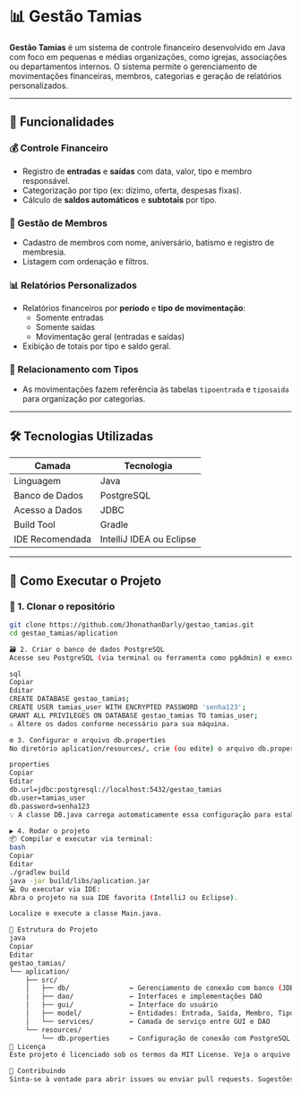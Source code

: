 # 📊 Gestão Tamias

**Gestão Tamias** é um sistema de controle financeiro desenvolvido em Java com foco em pequenas e médias organizações, como igrejas, associações ou departamentos internos. O sistema permite o gerenciamento de movimentações financeiras, membros, categorias e geração de relatórios personalizados.

---

## 🧩 Funcionalidades

### 💰 Controle Financeiro
- Registro de **entradas** e **saídas** com data, valor, tipo e membro responsável.
- Categorização por tipo (ex: dízimo, oferta, despesas fixas).
- Cálculo de **saldos automáticos** e **subtotais** por tipo.

### 👥 Gestão de Membros
- Cadastro de membros com nome, aniversário, batismo e registro de membresia.
- Listagem com ordenação e filtros.

### 📊 Relatórios Personalizados
- Relatórios financeiros por **período** e **tipo de movimentação**:
  - Somente entradas
  - Somente saídas
  - Movimentação geral (entradas e saídas)
- Exibição de totais por tipo e saldo geral.

### 🧾 Relacionamento com Tipos
- As movimentações fazem referência às tabelas `tipoentrada` e `tiposaida` para organização por categorias.

---

## 🛠️ Tecnologias Utilizadas

| Camada               | Tecnologia         |
|----------------------|--------------------|
| Linguagem            | Java               |
| Banco de Dados       | PostgreSQL         |
| Acesso a Dados       | JDBC               |
| Build Tool           | Gradle             |
| IDE Recomendada      | IntelliJ IDEA ou Eclipse |

---

## 🧪 Como Executar o Projeto

### 🔁 1. Clonar o repositório

```bash
git clone https://github.com/JhonathanDarly/gestao_tamias.git
cd gestao_tamias/aplication

🗃️ 2. Criar o banco de dados PostgreSQL
Acesse seu PostgreSQL (via terminal ou ferramenta como pgAdmin) e execute:

sql
Copiar
Editar
CREATE DATABASE gestao_tamias;
CREATE USER tamias_user WITH ENCRYPTED PASSWORD 'senha123';
GRANT ALL PRIVILEGES ON DATABASE gestao_tamias TO tamias_user;
⚠️ Altere os dados conforme necessário para sua máquina.

⚙️ 3. Configurar o arquivo db.properties
No diretório aplication/resources/, crie (ou edite) o arquivo db.properties com o conteúdo:

properties
Copiar
Editar
db.url=jdbc:postgresql://localhost:5432/gestao_tamias
db.user=tamias_user
db.password=senha123
💡 A classe DB.java carrega automaticamente essa configuração para estabelecer a conexão com o banco de dados.

▶️ 4. Rodar o projeto
📦 Compilar e executar via terminal:
bash
Copiar
Editar
./gradlew build
java -jar build/libs/aplication.jar
💻 Ou executar via IDE:
Abra o projeto na sua IDE favorita (IntelliJ ou Eclipse).

Localize e execute a classe Main.java.

🧬 Estrutura do Projeto
java
Copiar
Editar
gestao_tamias/
└── aplication/
    ├── src/
    │   ├── db/               ← Gerenciamento de conexão com banco (JDBC)
    │   ├── dao/              ← Interfaces e implementações DAO
    │   ├── gui/              ← Interface do usuário
    │   ├── model/            ← Entidades: Entrada, Saída, Membro, TipoEntrada etc.
    │   └── services/         ← Camada de serviço entre GUI e DAO
    └── resources/
        └── db.properties     ← Configuração de conexão com PostgreSQL
📄 Licença
Este projeto é licenciado sob os termos da MIT License. Veja o arquivo LICENSE para mais detalhes.

🤝 Contribuindo
Sinta-se à vontade para abrir issues ou enviar pull requests. Sugestões, melhorias e correções são sempre bem-vindas!
